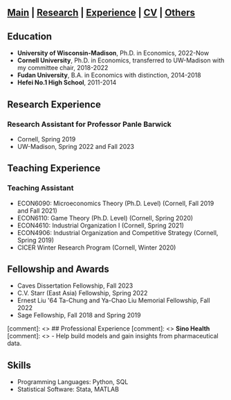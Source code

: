 ## [Main](https://tx58.github.io/) | [Research](/research.html) | [Experience](/experience.html) | [CV](/cv/cv_tianli.pdf) | [Others](/others.html)

<!-- * * * -->

## Education
- **University of Wisconsin-Madison**, Ph.D. in Economics, 2022-Now  
- **Cornell University**, Ph.D. in Economics, transferred to UW-Madison with my committee chair, 2018-2022 
- **Fudan University**, B.A. in Economics with distinction, 2014-2018 
- **Hefei No.1 High School**, 2011-2014

<!-- * * * -->

## Research Experience
### Research Assistant for Professor Panle Barwick
- Cornell, Spring 2019
- UW-Madison, Spring 2022 and Fall 2023

<!-- * * * -->

## Teaching Experience
### Teaching Assistant
- ECON6090: Microeconomics Theory (Ph.D. Level) (Cornell, Fall 2019 and Fall 2021)
- ECON6110: Game Theory (Ph.D. Level) (Cornell, Spring 2020)
- ECON4610: Industrial Organization I (Cornell, Spring 2021)
- ECON4906: Industrial Organization and Competitive Strategy (Cornell, Spring 2019)
- CICER Winter Research Program (Cornell, Winter 2020)

<!-- * * * -->

## Fellowship and Awards
- Caves Dissertation Fellowship, Fall 2023
- C.V. Starr (East Asia) Fellowship, Spring 2022
- Ernest Liu '64 Ta-Chung and Ya-Chao Liu Memorial Fellowship, Fall 2022
- Sage Fellowship, Fall 2018 and Spring 2019




[comment]: <> ## Professional Experience
[comment]: <> **Sino Health**
[comment]: <> - Help build models and gain insights from pharmaceutical data.

<!-- * * * -->

## Skills
- Programming Languages: Python, SQL
- Statistical Software: Stata, MATLAB

<!--    -->
<!-- <div style="text-indent:2em"> <img src="/images/mendota.jpg" alt="mendota" width="300"/> </div> -->